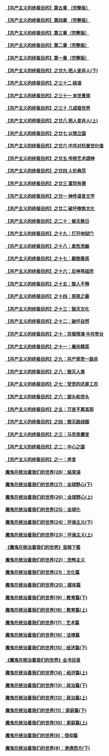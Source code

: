 #### [【共产主义的终极目的】第五章 （完整版）](../pages/nsc422/n11428912.md?t=08131216) 

#### [【共产主义的终极目的】第四章 （完整版）](../pages/nsc422/n11428907.md?t=08131216) 

#### [【共产主义的终极目的】第三章（完整版）](../pages/nsc422/n11428848.md?t=08131216) 

#### [【共产主义的终极目的】第二章（完整版）](../pages/nsc422/n11428831.md?t=08131216) 

#### [【共产主义的终极目的】第一章（完整版）](../pages/nsc422/n11417651.md?t=08131216) 

#### [【共产主义的终极目的】之廿九 把人变非人(下)](../pages/nsc422/n11344140.md?t=08131216) 

#### [【共产主义的终极目的】之三十二 结语](../pages/nsc422/n11360535.md?t=08131216) 

#### [【共产主义的终极目的】之三十一 末世景观](../pages/nsc422/n11351129.md?t=08131216) 

#### [【共产主义的终极目的】之三十 几成狼世界](../pages/nsc422/n11348280.md?t=08131216) 

#### [【共产主义的终极目的】之廿八 把人变非人(上)](../pages/nsc422/n11340492.md?t=08131216) 

#### [【共产主义的终极目的】之廿七 以恨立国](../pages/nsc422/n11336944.md?t=08131216) 

#### [【共产主义的终极目的】之廿六 中共对抗普世价值](../pages/nsc422/n11324785.md?t=08131216) 

#### [【共产主义的终极目的】之廿五 传统艺术颂神](../pages/nsc422/n11296396.md?t=08131216) 

#### [【共产主义的终极目的】之廿四 人伦典范](../pages/nsc422/n11296397.md?t=08131216) 

#### [【共产主义的终极目的】之廿三 富而有德](../pages/nsc422/n11283598.md?t=08131216) 

#### [【共产主义的终极目的】之廿一 神传语言文字](../pages/nsc422/n11263265.md?t=08131216) 

#### [【共产主义的终极目的】之廿二 破坏修炼文化](../pages/nsc422/n11245728.md?t=08131216) 

#### [【共产主义的终极目的】之二十：偷天换日](../pages/nsc422/n11238846.md?t=08131216) 

#### [【共产主义的终极目的】之十九：打开地狱门](../pages/nsc422/n11206376.md?t=08131216) 

#### [【共产主义的终极目的】之十八：柔性洗脑](../pages/nsc422/n11199994.md?t=08131216) 

#### [【共产主义的终极目的】之十七：颠倒善恶](../pages/nsc422/n11179782.md?t=08131216) 

#### [【共产主义的终极目的】之十六：反神骂祖宗](../pages/nsc422/n11166798.md?t=08131216) 

#### [【共产主义的终极目的】之十五：毁人不倦](../pages/nsc422/n11166792.md?t=08131216) 

#### [【共产主义的终极目的】之十四：邪恶之最](../pages/nsc422/n11150249.md?t=08131216) 

#### [【共产主义的终极目的】之十三：毁灭文化](../pages/nsc422/n11135227.md?t=08131216) 

#### [【共产主义的终极目的】之十二：破坏自然](../pages/nsc422/n11135214.md?t=08131216) 

#### [【共产主义的终极目的】之十：苏俄预演 中共登台](../pages/nsc422/n11118424.md?t=08131216) 

#### [【共产主义的终极目的】之十一：屠杀精英](../pages/nsc422/n11118442.md?t=08131216) 

#### [【共产主义的终极目的】之九：共产邪灵一路杀](../pages/nsc422/n11114139.md?t=08131216) 

#### [【共产主义的终极目的】之八：毁灭人类](../pages/nsc422/n11108503.md?t=08131216) 

#### [【共产主义的终极目的】之七：受苦的还是工农](../pages/nsc422/n11101809.md?t=08131216) 

#### [【共产主义的终极目的】之六：甜头和苦头](../pages/nsc422/n11096971.md?t=08131216) 

#### [【共产主义的终极目的】之五：万变不离其邪](../pages/nsc422/n11091285.md?t=08131216) 

#### [【共产主义的终极目的】之四：毁灭路线图](../pages/nsc422/n11086284.md?t=08131216) 

#### [【共产主义的终极目的】之三：马克思魔变](../pages/nsc422/n11061941.md?t=08131216) 

#### [【共产主义的终极目的】之二：中心之国](../pages/nsc422/n11047728.md?t=08131216) 

#### [【共产主义的终极目的】之一：序言](../pages/nsc422/n11086077.md?t=08131216) 

#### [魔鬼在统治着我们的世界(28)：结束语](../pages/nsc422/n10936246.md?t=08131216) 

#### [魔鬼在统治着我们的世界(27)：全球野心(下)](../pages/nsc422/n10928319.md?t=08131216) 

#### [魔鬼在统治着我们的世界(26)：全球野心(上)](../pages/nsc422/n10900318.md?t=08131216) 

#### [魔鬼在统治着我们的世界(25)：全球化](../pages/nsc422/n10788205.md?t=08131216) 

#### [魔鬼在统治着我们的世界(24)：环保主义(下)](../pages/nsc422/n10695307.md?t=08131216) 

#### [魔鬼在统治着我们的世界(23)：环保主义(上)](../pages/nsc422/n10688613.md?t=08131216) 

#### [《魔鬼在统治着我们的世界》音频下载](../pages/nsc422/n10635553.md?t=08131216) 

#### [魔鬼在统治着我们的世界(22)：恐怖主义](../pages/nsc422/n10614727.md?t=08131216) 

#### [魔鬼在统治着我们的世界(21)：文化篇](../pages/nsc422/n10597706.md?t=08131216) 

#### [魔鬼在统治着我们的世界(20)：媒体篇](../pages/nsc422/n10586579.md?t=08131216) 

#### [魔鬼在统治着我们的世界(19)：教育篇(下)](../pages/nsc422/n10564808.md?t=08131216) 

#### [魔鬼在统治着我们的世界(18)：教育篇(上)](../pages/nsc422/n10526970.md?t=08131216) 

#### [魔鬼在统治着我们的世界(17)：艺术篇](../pages/nsc422/n10499093.md?t=08131216) 

#### [魔鬼在统治着我们的世界(16)：法律篇](../pages/nsc422/n10485969.md?t=08131216) 

#### [魔鬼在统治着我们的世界(15)：经济篇(下)](../pages/nsc422/n10469975.md?t=08131216) 

#### [《魔鬼在统治着我们的世界》全书目录](../pages/nsc422/n10464261.md?t=08131216) 

#### [魔鬼在统治着我们的世界(14)：经济篇(上)](../pages/nsc422/n10457370.md?t=08131216) 

#### [魔鬼在统治着我们的世界(13)：政治篇(下)](../pages/nsc422/n10448270.md?t=08131216) 

#### [魔鬼在统治着我们的世界(12)：政治篇(上)](../pages/nsc422/n10444576.md?t=08131216) 

#### [魔鬼在统治着我们的世界(11)：家庭篇(下)](../pages/nsc422/n10440961.md?t=08131216) 

#### [魔鬼在统治着我们的世界(10)：家庭篇(上)](../pages/nsc422/n10435448.md?t=08131216) 

#### [魔鬼在统治着我们的世界(9)：信仰篇](../pages/nsc422/n10432159.md?t=08131216) 

#### [魔鬼在统治着我们的世界(8)：渗透西方(下)](../pages/nsc422/n10429603.md?t=08131216) 

